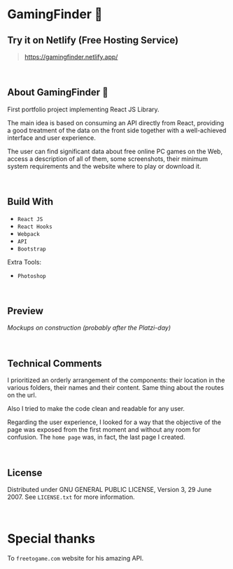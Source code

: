 # GamingFinder 🔎

## Try it on Netlify (Free Hosting Service)
> https://gamingfinder.netlify.app/

<br>


## About GamingFinder 🔎
First portfolio project implementing React JS Library.

The main idea is based on consuming an API directly from React, providing a good treatment of the data on the front side together with a well-achieved interface and user experience.

The user can find significant data about free online PC games on the Web, access a description of all of them, some screenshots, their minimum system requirements and the website where to play or download it.

<br>


## Build With
- `React JS`
- `React Hooks`
- `Webpack`
- `API`
- `Bootstrap`

Extra Tools:
- `Photoshop`

<br>


## Preview

*Mockups on construction (probably after the Platzi-day)*

<br>


## Technical Comments
I prioritized an orderly arrangement of the components: their location in the various folders, their names and their content.
Same thing about the routes on the url.

Also I tried to make the code clean and readable for any user.

Regarding the user experience, I looked for a way that the objective of the page was exposed from the first moment and without any room for confusion.
The `home page` was, in fact, the last page I created.

<br>


## License
Distributed under GNU GENERAL PUBLIC LICENSE, Version 3, 29 June 2007. See `LICENSE.txt` for more information.

<br>


# Special thanks
To `freetogame.com` website for his amazing API.
